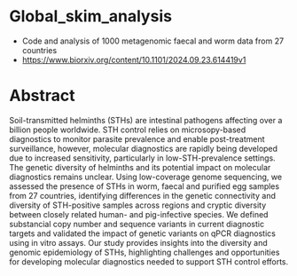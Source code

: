 # Global_skim_analysis
- Code and analysis of 1000 metagenomic faecal and worm data from 27 countries 
- https://www.biorxiv.org/content/10.1101/2024.09.23.614419v1

# Abstract 
Soil-transmitted helminths (STHs) are intestinal pathogens affecting over a billion people worldwide. STH control relies on microsopy-based diagnostics to monitor parasite prevalence and enable post-treatment surveillance, however, molecular diagnostics are rapidly being developed due to increased sensitivity, particularly in low-STH-prevalence settings. The genetic diversity of helminths and its potential impact on molecular diagnostics remains unclear. Using low-coverage genome sequencing, we assessed the presence of STHs in worm, faecal and purified egg samples from 27 countries, identifying differences in the genetic connectivity and diversity of STH-positive samples across regions and cryptic diversity between closely related human- and pig-infective species. We defined substancial copy number and sequence variants in current diagnostic targets and validated the impact of genetic variants on qPCR diagnostics using in vitro assays. Our study provides insights into the diversity and genomic epidemiology of STHs, highlighting challenges and opportunities for developing molecular diagnostics needed to support STH control efforts.
